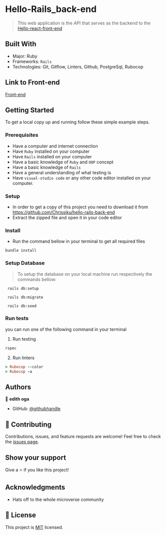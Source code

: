 
# Hello-Rails_back-end

> This web application is the API that serves as the backend to the [Hello-react-front-end](https://github.com/)


## Built With

- Major: Ruby
- Frameworks: `Rails`
- Technologies: Git, Gitflow, Linters, Github, PostgreSql, Rubocop

## Link to Front-end

[Front-end](https://github.com/vigehi)

## Getting Started
To get a local copy up and running follow these simple example steps.

### Prerequisites
- Have a computer and internet connection
- Have `Ruby` installed on your computer
- Have `Rails` installed on your computer
- Have a basic knowledge of `Ruby` and `OOP` concept
- Have a basic knowledge of `Rails`
- Have a general understanding of what testing is
- Have `visual-studio code` or any other code editor installed on your computer.

### Setup
- In order to get a copy of this project you need to download it from https://github.com/Chrissiku/hello-rails-back-end
- Extract the zipped file and open it in your code editor
### Install
- Run the command bellow in your terminal to get all required files
```
bundle install
```

### Setup Database
> To setup the database on your local machine run respectively the commands bellow:
```
 rails db:setup
``` 
```
 rails db:migrate
``` 
```
 rails db:seed
``` 
### Run tests
you can run one of the following command in your terminal
1. Run testing
```Ruby
rspec
```
2. Run linters
```Ruby
> Rubocop --color
> Rubocop -a
```
## Authors

👤 **edith oga**

- GitHub: [@githubhandle](https://github.com/vigehi)


## 🤝 Contributing

Contributions, issues, and feature requests are welcome!
Feel free to check the [issues page](../../issues/).
## Show your support

Give a ⭐️ if you like this project!
## Acknowledgments

- Hats off to the whole microverse community

## 📝 License
This project is [MIT](./LICENSE) licensed.

